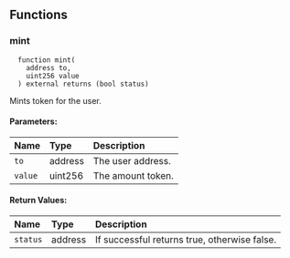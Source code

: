 


## Functions
### mint
```solidity
  function mint(
    address to,
    uint256 value
  ) external returns (bool status)
```
Mints token for the user.


#### Parameters:
| Name | Type | Description                                                          |
| :--- | :--- | :------------------------------------------------------------------- |
|`to` | address | The user address.
|`value` | uint256 | The amount token.

#### Return Values:
| Name                           | Type          | Description                                                                  |
| :----------------------------- | :------------ | :--------------------------------------------------------------------------- |
|`status`| address | If successful returns true, otherwise false.
